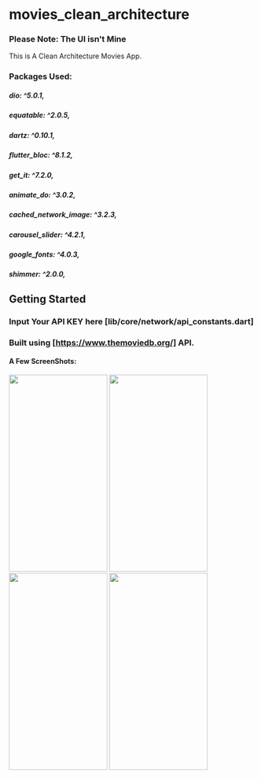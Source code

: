 # movies_clean_architecture

### Please Note: The UI isn't Mine

This is A Clean Architecture Movies App.
### Packages Used:
##### dio: ^5.0.1,
##### equatable: ^2.0.5,
##### dartz: ^0.10.1,
##### flutter_bloc: ^8.1.2,
##### get_it: ^7.2.0,
##### animate_do: ^3.0.2,
##### cached_network_image: ^3.2.3,
##### carousel_slider: ^4.2.1,
##### google_fonts: ^4.0.3,
##### shimmer: ^2.0.0,

## Getting Started
### Input Your API KEY here [lib/core/network/api_constants.dart]
### Built using [https://www.themoviedb.org/] API.

#### A Few ScreenShots:
  
<img src="https://user-images.githubusercontent.com/85020587/227742504-892091fe-e34d-459f-82c1-efa57c431717.png" width="200" height="400" />         <img src="https://user-images.githubusercontent.com/85020587/227984544-3c4e24d3-2fcf-4b8b-aafa-c64c95f71707.png" width="200" height="400" />                         <img src="https://user-images.githubusercontent.com/85020587/228091011-12e6e09d-cb6b-4fd2-aeb9-2da1924ca3cd.png" width="200" height="400" />            <img src="https://user-images.githubusercontent.com/85020587/228091065-5e93527a-0bb2-47d1-9e9a-8ef370732bbd.png" width="200" height="400" />
